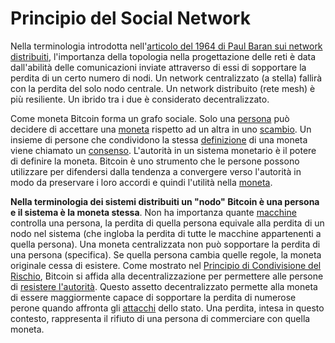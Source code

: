 # Principio del Social Network



Nella terminologia introdotta nell'[articolo del 1964 di Paul Baran sui network distribuiti](http://web.cs.ucla.edu/classes/cs217/Baran64.pdf), l'importanza della topologia nella progettazione delle reti è data dall'abilità delle comunicazioni inviate attraverso di essi di sopportare la perdita di un certo numero di nodi. Un network centralizzato (a stella) fallirà con la perdita del solo nodo centrale.  Un network distribuito (rete mesh) è più resiliente. Un ibrido tra i due è considerato decentralizzato.

Come moneta Bitcoin forma un grafo sociale. Solo una [persona]() può decidere di accettare una [moneta]() rispetto ad un altra in uno [scambio](). Un insieme di persone che condividono la stessa [definizione]() di una moneta viene chiamato un [consenso](). L'autorità in un sistema monetario è il potere di definire la moneta. Bitcoin è uno strumento che le persone possono utilizzare per difendersi dalla tendenza a convergere verso l'autorità in modo da preservare i loro accordi e quindi l'utilità nella [moneta]().

**Nella terminologia dei sistemi distribuiti un "nodo" Bitcoin è una persona e il sistema è la moneta stessa**. Non ha importanza quante [macchine]() controlla una persona, la perdita di quella persona equivale alla perdita di un nodo nel sistema (che ingloba la perdita di tutte le macchine appartenenti a quella persona). Una moneta centralizzata non può sopportare la perdita di una persona (specifica). Se quella persona cambia quelle regole, la moneta originale cessa di esistere. Come mostrato nel [Principio di Condivisione del Rischio](), Bitcoin si affida alla decentralizzazione per permettere alle persone di [resistere l'autorità](). Questo assetto decentralizzato permette alla moneta di essere maggiormente capace di sopportare la perdita di numerose perone quando affronta gli [attacchi]() dello stato. Una perdita, intesa in questo contesto, rappresenta il rifiuto di una persona di commerciare con quella moneta.

